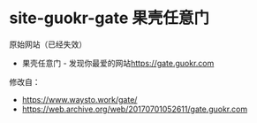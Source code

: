 # site-guokr-gate 果壳任意门 

原始网站（已经失效）
+ 果壳任意门 - 发现你最爱的网站<https://gate.guokr.com>

修改自：
- <https://www.waysto.work/gate/>
- <https://web.archive.org/web/20170701052611/gate.guokr.com>
